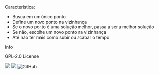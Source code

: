 
Caracteristica:

 - Busca em um único ponto
 - Define um novo ponto na vizinhança
 - Se o novo ponto é uma solução melhor, passa a ser a melhor solução
 - Se não, escolhe um novo ponto na vizinhança
 - Até não ter mais como subir ou acabar o tempo

[Info](https://en.wikipedia.org/wiki/Hill_climbing)

GPL-2.0 License

![](https://img.shields.io/badge/python-3.9-informational?style=flat&logo=python&logoColor=white&color=blue) ![](https://img.shields.io/badge/pandas-1.3.0-informational?style=flat&logoColor=white&color=blue)  ![GitHub](https://img.shields.io/badge/licence-GPL%202%20-GREE) 

